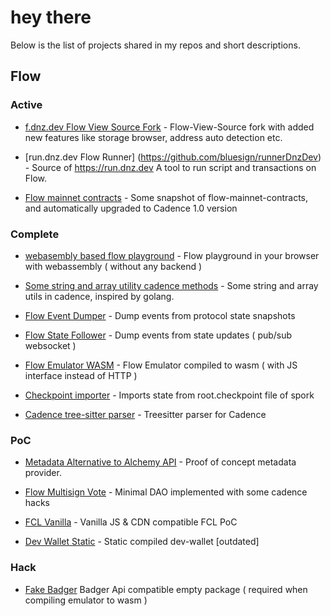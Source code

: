 # hey there 

Below is the list of projects shared in my repos and short descriptions. 

## Flow

### Active 

- [f.dnz.dev Flow View Source Fork](https://github.com/bluesign/flow-view-source) - Flow-View-Source fork with added new features like storage browser, address auto detection etc. 

- [run.dnz.dev Flow Runner] (https://github.com/bluesign/runnerDnzDev) - Source of https://run.dnz.dev A tool to run script and transactions on Flow.
  
- [Flow mainnet contracts](https://github.com/bluesign/mainnet-contracts) - Some snapshot of flow-mainnet-contracts, and automatically upgraded to Cadence 1.0 version 



### Complete 


- [webasembly based flow playground](https://github.com/bluesign/wasmPlayground) - Flow playground in your browser with webassembly ( without any backend ) 

- [Some string and array utility cadence methods](https://github.com/bluesign/flow-utils) - Some string and array utils in cadence, inspired by golang.

- [Flow Event Dumper](https://github.com/bluesign/Flow-EventDumper) - Dump events from protocol state snapshots 

- [Flow State Follower](https://github.com/bluesign/Flow-StateFollower) - Dump events from state updates ( pub/sub websocket ) 

- [Flow Emulator WASM](https://github.com/bluesign/emulatorWasm) - Flow Emulator compiled to wasm ( with JS interface instead of HTTP ) 

- [Checkpoint importer](https://github.com/bluesign/checkpointState) - Imports state from root.checkpoint file of spork 

- [Cadence tree-sitter parser](https://github.com/bluesign/cadence-tree-sitter) - Treesitter parser for Cadence 


### PoC

- [Metadata Alternative to Alchemy API](https://github.com/bluesign/metaWrapper) - Proof of concept metadata provider.

- [Flow Multisign Vote](https://github.com/bluesign/flow-multisign-vote) - Minimal DAO implemented with some cadence hacks 

- [FCL Vanilla](https://github.com/bluesign/fcl-vanilla) - Vanilla JS & CDN compatible FCL PoC

- [Dev Wallet Static](https://github.com/bluesign/dev-wallet-static) - Static compiled dev-wallet [outdated]


### Hack 

- [Fake Badger](https://github.com/bluesign/fakeBadger) Badger Api compatible empty package ( required when compiling emulator to wasm ) 

 
